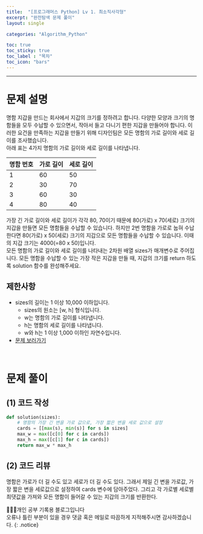 ```yaml
---
title:  "[프로그래머스 Python] Lv 1. 최소직사각형"
excerpt: "완전탐색 문제 풀이"
layout: single

categories: "Algorithm_Python"

toc: true
toc_sticky: true
toc_label : "목차"
toc_icon: "bars"
---
```


***

# 문제 설명
명함 지갑을 만드는 회사에서 지갑의 크기를 정하려고 합니다. 다양한 모양과 크기의 명함들을 모두 수납할 수 있으면서, 작아서 들고 다니기 편한 지갑을 만들어야 합니다. 이러한 요건을 만족하는 지갑을 만들기 위해 디자인팀은 모든 명함의 가로 길이와 세로 길이를 조사했습니다.<br>
아래 표는 4가지 명함의 가로 길이와 세로 길이를 나타냅니다.

| 명함 번호 | 가로 길이 | 세로 길이 |
|:--------|:--------|:--------|
| 1 | 60 | 50 |
| 2 | 30 | 70 |
| 3 | 60 | 30 |
| 4 | 80 | 40 |

가장 긴 가로 길이와 세로 길이가 각각 80, 70이기 때문에 80(가로) x 70(세로) 크기의 지갑을 만들면 모든 명함들을 수납할 수 있습니다. 하지만 2번 명함을 가로로 눕혀 수납한다면 80(가로) x 50(세로) 크기의 지갑으로 모든 명함들을 수납할 수 있습니다. 이때의 지갑 크기는 4000(=80 x 50)입니다.<br>
모든 명함의 가로 길이와 세로 길이를 나타내는 2차원 배열 sizes가 매개변수로 주어집니다. 모든 명함을 수납할 수 있는 가장 작은 지갑을 만들 때, 지갑의 크기를 return 하도록 solution 함수를 완성해주세요.

## 제한사항
- sizes의 길이는 1 이상 10,000 이하입니다.
  - sizes의 원소는 [w, h] 형식입니다.
  - w는 명함의 가로 길이를 나타냅니다.
  - h는 명함의 세로 길이를 나타냅니다.
  - w와 h는 1 이상 1,000 이하인 자연수입니다.
- [문제 보러가기](https://school.programmers.co.kr/learn/courses/30/lessons/86491)

<br>

# 문제 풀이
## (1) 코드 작성
```python
def solution(sizes):
    # 명함의 가장 긴 변을 가로 값으로, 가장 짧은 변을 세로 값으로 설정
    cards = [[max(s), min(s)] for s in sizes]
    max_w = max([c[0] for c in cards])
    max_h = max([c[1] for c in cards])
    return max_w * max_h
```

## (2) 코드 리뷰
명함은 가로가 더 길 수도 있고 세로가 더 길 수도 있다. 그래서 제일 긴 변을 가로값, 가장 짧은 변을 세로값으로 설정하여 cards 변수에 담아주었다. 그리고 각 가로별 세로별 최댓값을 가져와 모든 명함이 들어갈 수 있는 지갑의 크기를 반환한다.

👩🏻‍💻개인 공부 기록용 블로그입니다
<br>오류나 틀린 부분이 있을 경우 댓글 혹은 메일로 따끔하게 지적해주시면 감사하겠습니다.
{: .notice}
